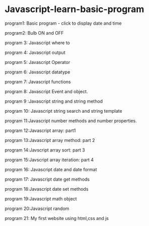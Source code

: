 # Javascript-learn-basic-program
program1: Basic program - click to display date and time 

program2: Bulb ON and OFF

program 3: Javascript where to

program 4: Javascript output

program 5: Javascript Operator

program 6: Javascript datatype

program 7: Javascript functions

program 8: Javascript Event and object.

program 9 :Javascript string and string method

program 10: Javascript string search and string template

program 11:Javascript number methods and number properties.

program 12:Javascript array: part1

program 13:Javascript array method: part 2

program 14:Javscript array sort: part 3

program 15:Javscript array iteration: part 4

program 16: Javascript date and date format

program 17: Javascript date get methods

program 18:Javascript date set methods

program 19:Javascript math object

program 20:Javascript random

program 21: My first website using html,css and js

